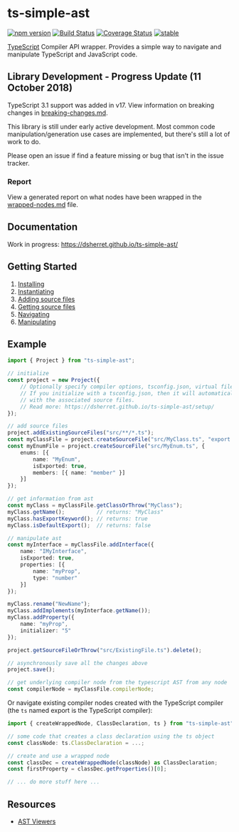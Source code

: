 ﻿ts-simple-ast
=============

[![npm version](https://badge.fury.io/js/ts-simple-ast.svg)](https://badge.fury.io/js/ts-simple-ast)
[![Build Status](https://travis-ci.org/dsherret/ts-simple-ast.svg?branch=master)](https://travis-ci.org/dsherret/ts-simple-ast)
[![Coverage Status](https://coveralls.io/repos/dsherret/ts-simple-ast/badge.svg?branch=master&service=github)](https://coveralls.io/github/dsherret/ts-simple-ast?branch=master)
[![stable](http://badges.github.io/stability-badges/dist/stable.svg)](http://github.com/badges/stability-badges)

[TypeScript](https://github.com/Microsoft/TypeScript) Compiler API wrapper. Provides a simple way to navigate and manipulate TypeScript and JavaScript code.

## Library Development - Progress Update (11 October 2018)

TypeScript 3.1 support was added in v17. View information on breaking changes in [breaking-changes.md](breaking-changes.md).

This library is still under early active development. Most common code manipulation/generation use cases are implemented, but there's still a lot of work to do.

Please open an issue if find a feature missing or bug that isn't in the issue tracker.

### Report

View a generated report on what nodes have been wrapped in the [wrapped-nodes.md](wrapped-nodes.md) file.

## Documentation

Work in progress: https://dsherret.github.io/ts-simple-ast/

## Getting Started

1. [Installing](https://dsherret.github.io/ts-simple-ast/)
2. [Instantiating](https://dsherret.github.io/ts-simple-ast/setup/)
3. [Adding source files](https://dsherret.github.io/ts-simple-ast/setup/adding-source-files)
4. [Getting source files](https://dsherret.github.io/ts-simple-ast/navigation/getting-source-files)
5. [Navigating](https://dsherret.github.io/ts-simple-ast/navigation/example)
6. [Manipulating](https://dsherret.github.io/ts-simple-ast/manipulation/)

## Example

```ts
import { Project } from "ts-simple-ast";

// initialize
const project = new Project({
    // Optionally specify compiler options, tsconfig.json, virtual file system, and more here.
    // If you initialize with a tsconfig.json, then it will automatically populate the project
    // with the associated source files.
    // Read more: https://dsherret.github.io/ts-simple-ast/setup/
});

// add source files
project.addExistingSourceFiles("src/**/*.ts");
const myClassFile = project.createSourceFile("src/MyClass.ts", "export class MyClass {}");
const myEnumFile = project.createSourceFile("src/MyEnum.ts", {
    enums: [{
        name: "MyEnum",
        isExported: true,
        members: [{ name: "member" }]
    }]
});

// get information from ast
const myClass = myClassFile.getClassOrThrow("MyClass");
myClass.getName();          // returns: "MyClass"
myClass.hasExportKeyword(); // returns: true
myClass.isDefaultExport();  // returns: false

// manipulate ast
const myInterface = myClassFile.addInterface({
    name: "IMyInterface",
    isExported: true,
    properties: [{
        name: "myProp",
        type: "number"
    }]
});

myClass.rename("NewName");
myClass.addImplements(myInterface.getName());
myClass.addProperty({
    name: "myProp",
    initializer: "5"
});

project.getSourceFileOrThrow("src/ExistingFile.ts").delete();

// asynchronously save all the changes above
project.save();

// get underlying compiler node from the typescript AST from any node
const compilerNode = myClassFile.compilerNode;
```

Or navigate existing compiler nodes created with the TypeScript compiler (the `ts` named export is the TypeScript compiler):

```ts ignore-error: 1109
import { createWrappedNode, ClassDeclaration, ts } from "ts-simple-ast";

// some code that creates a class declaration using the ts object
const classNode: ts.ClassDeclaration = ...; 

// create and use a wrapped node
const classDec = createWrappedNode(classNode) as ClassDeclaration;
const firstProperty = classDec.getProperties()[0];

// ... do more stuff here ...
```

## Resources

* [AST Viewers](https://dsherret.github.io/ts-simple-ast/setup/ast-viewers)
